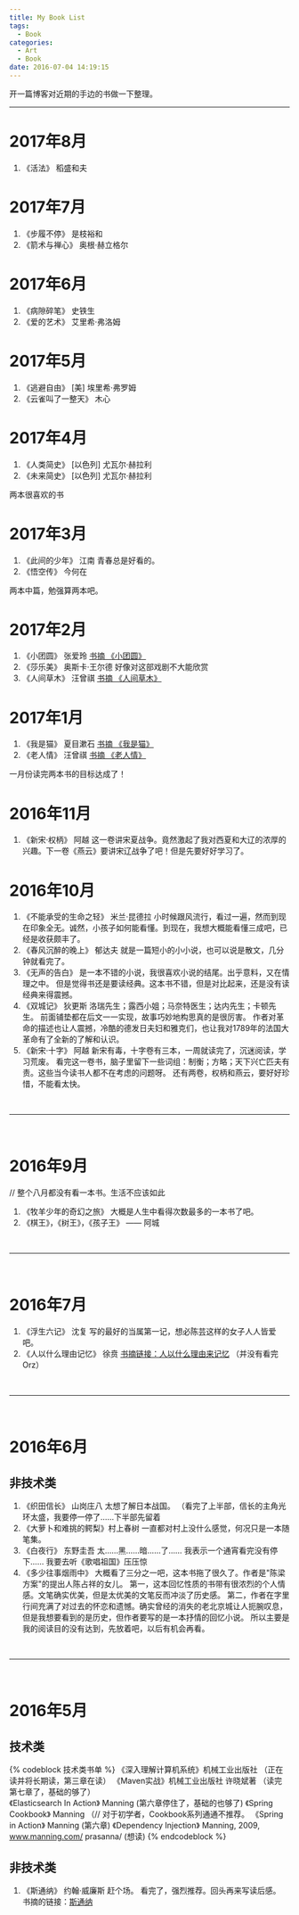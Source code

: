 ```yaml
---
title: My Book List
tags:
  - Book
categories:
  - Art
  - Book
date: 2016-07-04 14:19:15
---
```

开一篇博客对近期的手边的书做一下整理。

<!-- more -->

***
# 2017年8月
1. 《活法》 稻盛和夫 

# 2017年7月
1. 《步履不停》 是枝裕和 
2. 《箭术与禅心》 奥根·赫立格尔 

# 2017年6月 
1. 《病隙碎笔》 史铁生
2. 《爱的艺术》 艾里希·弗洛姆

# 2017年5月
1. 《逃避自由》 [美] 埃里希·弗罗姆 
2. 《云雀叫了一整天》 木心  

# 2017年4月
1. 《人类简史》 [以色列] 尤瓦尔·赫拉利 
2. 《未来简史》 [以色列] 尤瓦尔·赫拉利 

两本很喜欢的书

# 2017年3月
1. 《此间的少年》 江南
    青春总是好看的。
2. 《悟空传》 今何在

两本中篇，勉强算两本吧。

# 2017年2月
1. 《小团圆》 张爱玲
    <a href="/art/书摘-张爱玲-小团圆/">书摘 《小团圆》</a>
2. 《莎乐美》 奥斯卡·王尔德
    好像对这部戏剧不大能欣赏
3. 《人间草木》 汪曾祺
    <a href="/art/书摘-汪曾祺-人间草木/">书摘 《人间草木》</a>
    
# 2017年1月
1. 《我是猫》 夏目漱石
    <a href="/art/书摘-夏目漱石-我是猫/">书摘 《我是猫》</a>
2. 《老人情》 汪曾祺
    <a href="/art/笔记-汪曾祺-老人情/">书摘 《老人情》</a>

一月份读完两本书的目标达成了！


# 2016年11月
1. 《新宋·权柄》 阿越
这一卷讲宋夏战争。竟然激起了我对西夏和大辽的浓厚的兴趣。下一卷《燕云》要讲宋辽战争了吧！但是先要好好学习了。


# 2016年10月
1. 《不能承受的生命之轻》 米兰·昆德拉 
小时候跟风流行，看过一遍，然而到现在印象全无。诚然，小孩子如何能看懂。到现在，我想大概能看懂三成吧，已经是收获颇丰了。
2. 《春风沉醉的晚上》 郁达夫
就是一篇短小的小小说，也可以说是散文，几分钟就看完了。
3. 《无声的告白》 
是一本不错的小说，我很喜欢小说的结尾。出乎意料，又在情理之中。
但是觉得书还是要读经典。这本书不错，但是对比起来，还是没有读经典来得震撼。
4. 《双城记》 狄更斯
洛瑞先生；露西小姐；马奈特医生；达内先生；卡顿先生。
前面铺垫都在后文一一实现，故事巧妙地构思真的是很厉害。
作者对革命的描述也让人震撼，冷酷的德发日夫妇和雅克们，也让我对1789年的法国大革命有了全新的了解和认识。
5. 《新宋·十字》 阿越
新宋有毒，十字卷有三本，一周就读完了，沉迷阅读，学习荒废。
看完这一卷书，脑子里留下一些词组：制衡；方略；天下兴亡匹夫有责。这些当今读书人都不在考虑的问题呀。
还有两卷，权柄和燕云，要好好珍惜，不能看太快。

<br>

***

<br>

# 2016年9月
// 整个八月都没有看一本书。生活不应该如此
1. 《牧羊少年的奇幻之旅》 大概是人生中看得次数最多的一本书了吧。
2. 《棋王》，《树王》，《孩子王》 —— 阿城

<br>

***

<br>

# 2016年7月
1. 《浮生六记》 沈复
写的最好的当属第一记，想必陈芸这样的女子人人皆爱吧。
2. 《人以什么理由记忆》 徐贲
<a href="/art/书摘-徐贲-人以什么理由来记忆/">书摘链接：人以什么理由来记忆</a>
（并没有看完Orz）

<br>

***

<br>

# 2016年6月
## 非技术类
1. 《织田信长》 山岗庄八
太想了解日本战国。
（看完了上半部，信长的主角光环太盛，我要停一停了……下半部先留着
2. 《大萝卜和难挑的鳄梨》村上春树
一直都对村上没什么感觉，何况只是一本随笔集。
3. 《白夜行》 东野圭吾
太……黑……暗……了……
我表示一个通宵看完没有停下……
我要去听《歌唱祖国》压压惊
4. 《多少往事烟雨中》
大概看了三分之一吧，这本书拖了很久了。作者是"陈梁方案"的提出人陈占祥的女儿。
第一，这本回忆性质的书带有很浓烈的个人情感。文笔确实优美，但是太优美的文笔反而冲淡了历史感。
第二，作者在字里行间充满了对过去的怀恋和遗憾。确实曾经的消失的老北京城让人扼腕叹息，但是我想要看到的是历史，但作者要写的是一本抒情的回忆小说。
所以主要是我的阅读目的没有达到，先放着吧，以后有机会再看。

<br>

***

<br>

# 2016年5月
## 技术类
{% codeblock 技术类书单  %}
《深入理解计算机系统》机械工业出版社 （正在读并将长期读，第三章在读）
《Maven实战》机械工业出版社 许晓斌著 （读完第七章了，基础的够了）  
《Elasticsearch In Action》 Manning (第六章停住了，基础的也够了)
《Spring Cookbook》 Manning （// 对于初学者，Cookbook系列通通不推荐。
《Spring in Action》 Manning (第六章)
《Dependency Injection》 Manning, 2009, www.manning.com/ prasanna/ (想读)
{% endcodeblock %}

## 非技术类
1. 《斯通纳》 约翰·威廉斯 
    赶个场。 
    看完了，强烈推荐。回头再来写读后感。
    书摘的链接：<a href="/art/书摘-斯通纳/">斯通纳</a>





 
 
 
 



